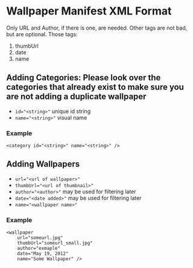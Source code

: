 Wallpaper Manifest XML Format
=============================

Only URL and Author, if there is one, are needed. Other tags are not bad, but are optional.
Those tags:
1. thumbUrl
2. date
3. name

Adding Categories: Please look over the categories that already exist to make sure you are not adding a duplicate wallpaper
-----------------
* `id="<string>"` unique id string 
* `name="<string>"` visual name 

### Example
	<category id="<string>" name="<string>" />


Adding Wallpapers
-----------------
* `url="<url of wallpaper>"`
* `thumbUrl="<url of thumbnail>"`
* `author="<author>"` may be used for filtering later
* `date="<date added>"` may be used for filtering later
* `name="<wallpaper name>"`

### Example
	<wallpaper 
		url="someurl.jpg"
		thumbUrl="someurl_small.jpg"
		author="exmaple"
		date="May 19, 2012"
		name="Some Wallpaper" />
